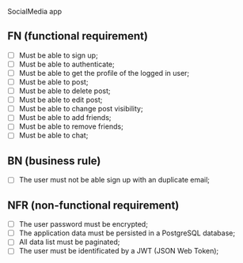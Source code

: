 SocialMedia app

## FN (functional requirement)

- [ ] Must be able to sign up;
- [ ] Must be able to authenticate;
- [ ] Must be able to get the profile of the logged in user;
- [ ] Must be able to post;
- [ ] Must be able to delete post;
- [ ] Must be able to edit post;
- [ ] Must be able to change post visibility;
- [ ] Must be able to add friends;
- [ ] Must be able to remove friends;
- [ ] Must be able to chat;

## BN (business rule)
- [ ] The user must not be able sign up with an duplicate email;

## NFR (non-functional requirement)
- [ ] The user password must be encrypted;
- [ ] The application data must be persisted in a PostgreSQL database;
- [ ] All data list must be paginated;
- [ ] The user must be identificated by a JWT (JSON Web Token);

